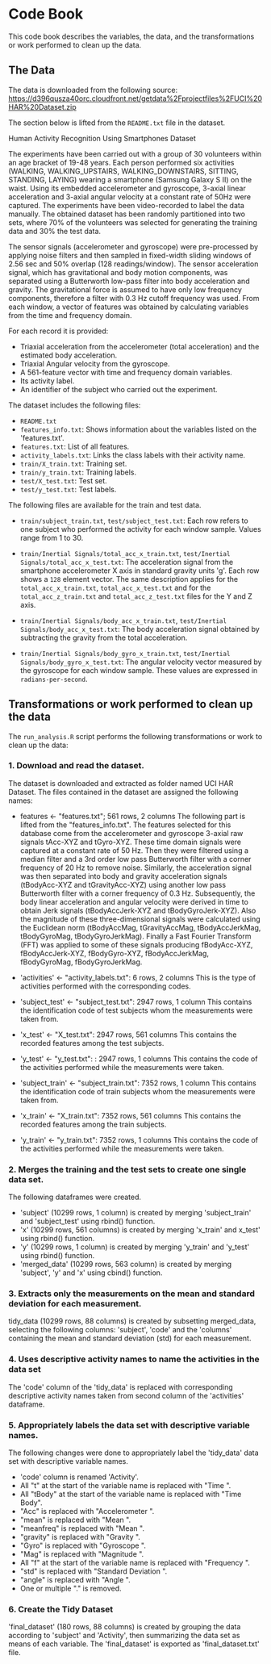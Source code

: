 # Code Book

This code book describes the variables, the data, and the transformations or work performed to clean up the data.

## The Data ##
The data is downloaded from the following source:  
https://d396qusza40orc.cloudfront.net/getdata%2Fprojectfiles%2FUCI%20HAR%20Dataset.zip

The section below is lifted from the `README.txt` file in the dataset.

Human Activity Recognition Using Smartphones Dataset

The experiments have been carried out with a group of 30 volunteers within an age bracket of 19-48 years. Each person performed six activities (WALKING, WALKING_UPSTAIRS, WALKING_DOWNSTAIRS, SITTING, STANDING, LAYING) wearing a smartphone (Samsung Galaxy S II) on the waist. Using its embedded accelerometer and gyroscope, 3-axial linear acceleration and 3-axial angular velocity at a constant rate of 50Hz were captured.  The experiments have been video-recorded to label the data manually. The obtained dataset has been randomly partitioned into two sets, where 70% of the volunteers was selected for generating the training data and 30% the test data. 

The sensor signals (accelerometer and gyroscope) were pre-processed by applying noise filters and then sampled in fixed-width sliding windows of 2.56 sec and 50% overlap (128 readings/window). The sensor acceleration signal, which has gravitational and body motion components, was separated using a Butterworth low-pass filter into body acceleration and gravity. The gravitational force is assumed to have only low frequency components, 
therefore a filter with 0.3 Hz cutoff frequency was used. From each window, a vector of features was obtained by calculating variables from the time and frequency domain. 

For each record it is provided:

- Triaxial acceleration from the accelerometer (total acceleration) and the estimated body acceleration.
- Triaxial Angular velocity from the gyroscope. 
- A 561-feature vector with time and frequency domain variables. 
- Its activity label. 
- An identifier of the subject who carried out the experiment.

The dataset includes the following files:

- `README.txt`
- `features_info.txt`: Shows information about the variables listed on the 'features.txt'.
- `features.txt`: List of all features.
- `activity_labels.txt`: Links the class labels with their activity name.
- `train/X_train.txt`: Training set.
- `train/y_train.txt`: Training labels.
- `test/X_test.txt`: Test set.
- `test/y_test.txt`: Test labels.

The following files are available for the train and test data. 

- `train/subject_train.txt`, `test/subject_test.txt`: Each row refers to one subject who performed the activity for each window sample. Values range from 1 to 30.      

- `train/Inertial Signals/total_acc_x_train.txt`, `test/Inertial Signals/total_acc_x_test.txt`: The acceleration signal from the smartphone accelerometer X axis in standard gravity units 'g'. Each row shows a `128` element vector. The same description applies for the `total_acc_x_train.txt`, `total_acc_x_test.txt` and for the
`total_acc_z_train.txt` and `total_acc_z_test.txt` files for the Y and Z axis.

- `train/Inertial Signals/body_acc_x_train.txt`, `test/Inertial Signals/body_acc_x_test.txt`: The body acceleration signal obtained by subtracting the gravity from the total acceleration.

- `train/Inertial Signals/body_gyro_x_train.txt`, `test/Inertial Signals/body_gyro_x_test.txt`: The angular velocity vector measured by the gyroscope for each window sample.   These values are expressed in `radians-per-second`. 

## Transformations or work performed to clean up the data

The `run_analysis.R` script performs the following transformations or work to clean up the data:

### 1. Download and read the dataset.
The dataset is downloaded and extracted as folder named UCI HAR Dataset.  The files contained in the dataset are assigned the following names:
- features <- "features.txt"; 561 rows, 2 columns
The following part is lifted from the "features_info.txt".  The features selected for this database come from the accelerometer and gyroscope 3-axial raw signals tAcc-XYZ and tGyro-XYZ. These time domain signals were captured at a constant rate of 50 Hz. Then they were filtered using a median filter and a 3rd order low pass Butterworth filter with a corner frequency of 20 Hz to remove noise. Similarly, the acceleration signal was then separated into body and gravity acceleration signals (tBodyAcc-XYZ and tGravityAcc-XYZ) using another low pass Butterworth filter with a corner frequency of 0.3 Hz.  Subsequently, the body linear acceleration and angular velocity were derived in time to obtain Jerk signals (tBodyAccJerk-XYZ and tBodyGyroJerk-XYZ). Also the magnitude of these three-dimensional signals were calculated using the Euclidean norm (tBodyAccMag, tGravityAccMag, tBodyAccJerkMag, tBodyGyroMag, tBodyGyroJerkMag). Finally a Fast Fourier Transform (FFT) was applied to some of these signals producing fBodyAcc-XYZ, fBodyAccJerk-XYZ, fBodyGyro-XYZ, fBodyAccJerkMag, fBodyGyroMag, fBodyGyroJerkMag. 

- 'activities' <- "activity_labels.txt":  6 rows, 2 columns
This is the type of activities performed with the corresponding codes.  

- 'subject_test' <- "subject_test.txt":  2947 rows, 1 column
This contains the identification code of test subjects whom the measurements were taken from.

- 'x_test' <- "X_test.txt": 2947 rows, 561 columns
This contains the recorded features among the test subjects.

- 'y_test' <- "y_test.txt":  : 2947 rows, 1 columns
This contains the code of the activities performed while the measurements were taken.

- 'subject_train' <- "subject_train.txt":  7352 rows, 1 column
This contains the identification code of train subjects whom the measurements were taken from.

- 'x_train' <- "X_train.txt":  7352 rows, 561 columns
This contains the recorded features among the train subjects.

- 'y_train' <- "y_train.txt":  7352 rows, 1 columns
This contains the code of the activities performed while the measurements were taken.
     
### 2. Merges the training and the test sets to create one single data set.
The following dataframes were created.
- 'subject' (10299 rows, 1 column) is created by merging 'subject_train' and 'subject_test' using rbind() function.
- 'x' (10299 rows, 561 columns) is created by merging 'x_train' and x_test' using rbind() function.
- 'y' (10299 rows, 1 column) is created by merging 'y_train' and 'y_test' using rbind() function.
- 'merged_data' (10299 rows, 563 column) is created by merging 'subject', 'y' and 'x' using cbind() function.

### 3. Extracts only the measurements on the mean and standard deviation for each measurement. 
tidy_data (10299 rows, 88 columns) is created by subsetting merged_data, selecting the following columns: 'subject', 'code' and the 'columns' containing the mean and standard deviation (std) for each measurement.

### 4. Uses descriptive activity names to name the activities in the data set
The 'code' column of the 'tidy_data' is replaced with corresponding descriptive activity names taken from second column of the 'activities' dataframe.

### 5. Appropriately labels the data set with descriptive variable names. 
The following changes were done to appropriately label the 'tidy_data' data set with descriptive variable names.
- 'code' column is renamed 'Activity'.
- All "t" at the start of the variable name is replaced with "Time ".
- All "tBody" at the start of the variable name is replaced with "Time Body".
- "Acc" is replaced with "Accelerometer ".
- "mean" is replaced with "Mean ".
- "meanfreq" is replaced with "Mean ".
- "gravity" is replaced with "Gravity ".
- "Gyro" is replaced with "Gyroscope ".
- "Mag" is replaced with "Magnitude ".
- All "f" at the start of the variable name is replaced with "Frequency ".
- "std" is replaced with "Standard Deviation ".
- "angle" is replaced with "Angle ".
- One or multiple "." is removed.

### 6.  Create the Tidy Dataset

'final_dataset' (180 rows, 88 columns) is created by grouping the data according to 'subject' and 'Activity', then summarizing the data set as means of each variable.  The 'final_dataset' is exported as 'final_dataset.txt' file.  

